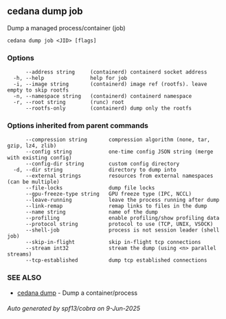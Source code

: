 ## cedana dump job

Dump a managed process/container (job)

```
cedana dump job <JID> [flags]
```

### Options

```
      --address string     (containerd) containerd socket address
  -h, --help               help for job
  -i, --image string       (containerd) image ref (rootfs). leave empty to skip rootfs
  -n, --namespace string   (containerd) containerd namespace
  -r, --root string        (runc) root
      --rootfs-only        (containerd) dump only the rootfs
```

### Options inherited from parent commands

```
      --compression string       compression algorithm (none, tar, gzip, lz4, zlib)
      --config string            one-time config JSON string (merge with existing config)
      --config-dir string        custom config directory
  -d, --dir string               directory to dump into
      --external strings         resources from external namespaces (can be multiple)
      --file-locks               dump file locks
      --gpu-freeze-type string   GPU freeze type (IPC, NCCL)
      --leave-running            leave the process running after dump
      --link-remap               remap links to files in the dump
      --name string              name of the dump
      --profiling                enable profiling/show profiling data
      --protocol string          protocol to use (TCP, UNIX, VSOCK)
      --shell-job                process is not session leader (shell job)
      --skip-in-flight           skip in-flight tcp connections
      --stream int32             stream the dump (using <n> parallel streams)
      --tcp-established          dump tcp established connections
```

### SEE ALSO

* [cedana dump](cedana_dump.md)	 - Dump a container/process

###### Auto generated by spf13/cobra on 9-Jun-2025
